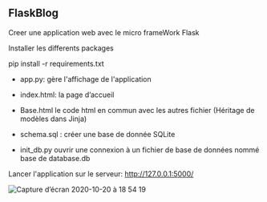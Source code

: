 ## FlaskBlog

Creer une application web avec le micro frameWork Flask

Installer les differents packages 

pip install -r requirements.txt

* app.py: gère l'affichage de l'application

* index.html: la page d’accueil

* Base.html le code html en commun avec les autres fichier (Héritage de modèles dans Jinja)

* schema.sql : créer une base de donnée SQLite

* init_db.py ouvrir une connexion à un fichier de base de données nommé base de database.db


Lancer l'application sur le serveur: http://127.0.0.1:5000/

![Capture d’écran 2020-10-20 à 18 54 19](https://user-images.githubusercontent.com/55605157/96618920-d4bf4080-1305-11eb-830b-af94708dfb48.png)
